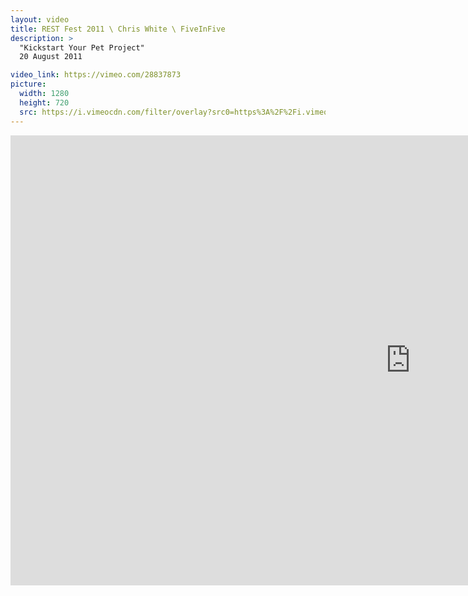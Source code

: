 ```yaml
---
layout: video
title: REST Fest 2011 \ Chris White \ FiveInFive
description: >
  "Kickstart Your Pet Project"
  20 August 2011

video_link: https://vimeo.com/28837873
picture:
  width: 1280
  height: 720
  src: https://i.vimeocdn.com/filter/overlay?src0=https%3A%2F%2Fi.vimeocdn.com%2Fvideo%2F192705042_1280x720.jpg&src1=http%3A%2F%2Ff.vimeocdn.com%2Fp%2Fimages%2Fcrawler_play.png
---
```

<iframe src="https://player.vimeo.com/video/28837873?title=0&byline=0&portrait=0&badge=0&autopause=0&player_id=0" width="1280" height="720" frameborder="0" title="REST Fest 2011 \ Chris White \ FiveInFive" webkitallowfullscreen mozallowfullscreen allowfullscreen></iframe>